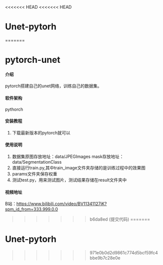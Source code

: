 <<<<<<< HEAD
<<<<<<< HEAD
# Unet-pytorh
=======
# pytorch-unet

#### 介绍
pytorch搭建自己的unet网络，训练自己的数据集。
#### 软件架构
pythorch


#### 安装教程

1.  下载最新版本的pytorch就可以

#### 使用说明

1.  数据集原图存放地址：data/JPEGImages   mask存放地址：data/SegmentationClass
2.  直接运行train.py,其中train_image文件夹存储的是训练过程中的效果图
3.  params文件夹保存权重
4.  测试test.py，用来测试图片，测试结果存储在result文件夹中


#### 视频地址
B站：https://www.bilibili.com/video/BV11341127iK?spm_id_from=333.999.0.0
>>>>>>> b6da8ed (提交代码)
=======
# Unet-pytorh
>>>>>>> 971e0b0d2d9861c774d5bcf59fc4bbe9b7c28e0e

